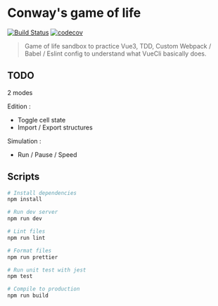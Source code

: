 # Conway's game of life

[![Build Status](https://travis-ci.org/swanncastel/game-of-life.svg?branch=master)](https://travis-ci.org/swanncastel/game-of-life)
[![codecov](https://codecov.io/gh/swanncastel/game-of-life/branch/master/graph/badge.svg)](https://codecov.io/gh/swanncastel/game-of-life)

> Game of life sandbox to practice Vue3, TDD, Custom Webpack / Babel / Eslint config to understand what VueCli basically does.

## TODO

2 modes

Edition :

- Toggle cell state
- Import / Export structures

Simulation :

- Run / Pause / Speed

## Scripts

```bash
# Install dependencies
npm install

# Run dev server
npm run dev

# Lint files
npm run lint

# Format files
npm run prettier

# Run unit test with jest
npm test

# Compile to production
npm run build
```

